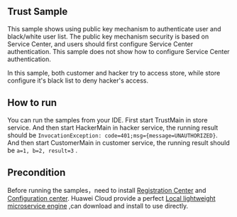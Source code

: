 ## Trust Sample
This sample shows using public key mechanism to authenticate user and black/white user list. The public key mechanism security is based on Service Center, and users should first configure Service Center authentication. This sample does not show how to configure Service Center authentication.

In this sample, both customer and hacker try to access store, while store configure it's black list to deny hacker's access.

## How to run

You can run the samples from your IDE. First start TrustMain in store service. And then start HackerMain in 
hacker service, the running result should be `InvocationException: code=401;msg={message=UNAUTHORIZED}`. And then
start CustomerMain in customer service, the running result should be `a=1, b=2, result=3` .

## Precondition

Before running the samples，need to install [Registration Center](https://github.com/apache/servicecomb-service-center) and [Configuration center](https://github.com/apache/servicecomb-kie). Huawei Cloud provide a perfect [Local lightweight microservice engine](https://support.huaweicloud.com/devg-cse/cse_devg_0036.html) ,can download and install to use directly.